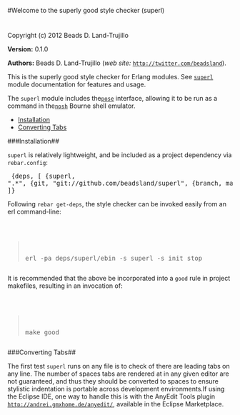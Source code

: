 

#Welcome to the superly good style checker (superl)#


Copyright (c) 2012 Beads D. Land-Trujillo

__Version:__ 0.1.0

__Authors:__ Beads D. Land-Trujillo (_web site:_ [`http://twitter.com/beadsland`](http://twitter.com/beadsland)).

This is the superly good style checker for Erlang modules.
  See [`superl`](superl.md) module documentation for features and usage.

The `superl` module includes the[`pose`](http://github.com/beadsland/pose) interface,
  allowing it to be run as a command in the[`nosh`](http://github.com/beadsland/nosh) Bourne shell
emulator.
* [Installation](#Installation)
* [Converting Tabs](#Converting_Tabs)


###<a name="Installation">Installation</a>##


`superl` is relatively lightweight, and be included as a project
  dependency via `rebar.config`:<pre>
  {deps, [
     {superl, ".*",
       {git, "git://github.com/beadsland/superl", {branch, master}}}
    ]}</pre>

Following `rebar get-deps`, the style checker can be invoked easily
from an erl command-line:<pre>
  > erl -pa deps/superl/ebin -s superl -s init stop</pre>

It is recommended that the above be incorporated into a `good` rule
in project makefiles, resulting in an invocation of:<pre>
  > make good</pre>

###<a name="Converting_Tabs">Converting Tabs</a>##


The first test `superl` runs on any file is to check of there are
leading tabs on any line.  The number of spaces tabs are rendered
at in any given editor are not guaranteed, and thus they should be
converted to spaces to ensure stylistic indentation is portable across
development environments.If using the Eclipse IDE, one way to handle this is with the AnyEdit
  Tools plugin [`http://andrei.gmxhome.de/anyedit/`](http://andrei.gmxhome.de/anyedit/), available in the
  Eclipse Marketplace.
